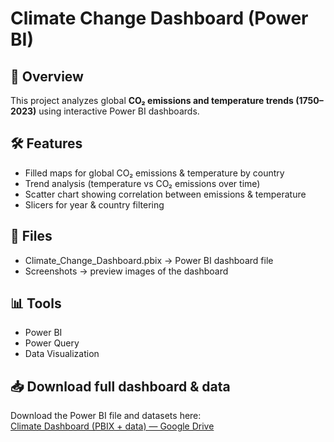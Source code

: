 # Climate Change Dashboard (Power BI)

## 📌 Overview
This project analyzes global **CO₂ emissions and temperature trends (1750–2023)** using interactive Power BI dashboards.

## 🛠 Features
- Filled maps for global CO₂ emissions & temperature by country
- Trend analysis (temperature vs CO₂ emissions over time)
- Scatter chart showing correlation between emissions & temperature
- Slicers for year & country filtering

## 📂 Files
- Climate_Change_Dashboard.pbix → Power BI dashboard file
- Screenshots → preview images of the dashboard

## 📊 Tools
- Power BI
- Power Query
- Data Visualization

## 📥 Download full dashboard & data
Download the Power BI file and datasets here:  
[Climate Dashboard (PBIX + data) — Google Drive](https://drive.google.com/drive/folders/14zIQQK6nJF6TB9MvBSPgKoN-t_r18g-j?usp=sharing)
